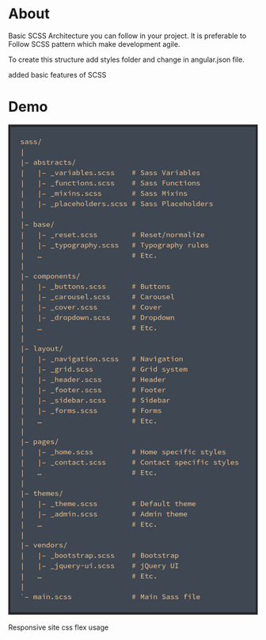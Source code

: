 # About
Basic SCSS Architecture you can follow in your project. It is preferable to Follow SCSS pattern which make development agile. 

To create this structure  add styles folder and change in angular.json file.

added basic features of SCSS
# Demo 

![image](src/assets/img.png)

 
Responsive site
css flex usage